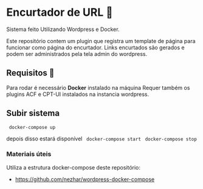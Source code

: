 # Encurtador de URL 🔗
Sistema feito Utilizando Wordpress e Docker.

Este repositório contem um plugin que registra um template de página para funcionar como página do encurtador.
Links encurtados são gerados e podem ser administrados pela tela admin do wordpress.
## Requisitos 📝
Para rodar é necessário **Docker** instalado na máquina
Requer também os plugins ACF e CPT-UI instalados na instancia wordpress.

## Subir sistema
``` docker-compose up```

depois disso estará disponível 
``` docker-compose start```
``` docker-compose stop```


### Materiais úteis 
Utiliza a estrutura docker-compose deste repositório:
- https://github.com/nezhar/wordpress-docker-compose
